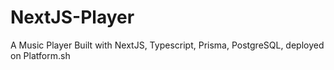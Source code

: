 # NextJS-Player
A Music Player Built with NextJS, Typescript, Prisma, PostgreSQL, deployed on Platform.sh
